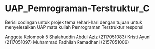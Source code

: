 # UAP_Pemrograman-Terstruktur_C
Berisi codingan untuk projek tema sehari-hari <TEMA> dengan tujuan untuk menyelesaikan UAP mata kuliah Pemrograman Terstruktur responsi
 
Anggota Kelompok 5
   Shalahuddin Abdul Aziz (2117051083)
   Kristi Ayuni (2117051097)
   Muhammad Fadhilah Ramadhani (2157051006)
